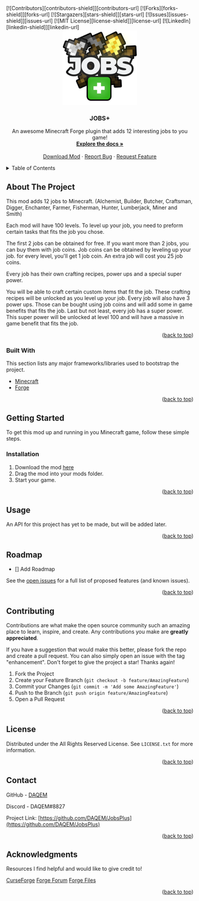 <div id="top"></div>
<!-- https://www.markdownguide.org/basic-syntax/#reference-style-links -->
[![Contributors][contributors-shield]][contributors-url]
[![Forks][forks-shield]][forks-url]
[![Stargazers][stars-shield]][stars-url]
[![Issues][issues-shield]][issues-url]
[![MIT License][license-shield]][license-url]
[![LinkedIn][linkedin-shield]][linkedin-url]



<!-- PROJECT LOGO -->
<br />
<div align="center">
  <a href="https://github.com/DAQEM/JobsPlus">
    <img src="images/logo backgroundless new.png" alt="Logo" width="200" height="200">
  </a>

  <h3 align="center">JOBS+</h3>

  <p align="center">
    An awesome Minecraft Forge plugin that adds 12 interesting jobs to you game!
    <br />
    <a href="https://docs.google.com/document/d/1xL4aUcM8tNvwqgOFbQXhK8FK6MEvvsRXdzgKuMNAEAg"><strong>Explore the docs »</strong></a>
    <br />
    <br />
    <a href="https://www.curseforge.com/minecraft/mc-mods/jobsplus">Download Mod</a>
    ·
    <a href="https://github.com/DAQEM/JobsPlus/issues">Report Bug</a>
    ·
    <a href="https://github.com/DAQEM/JobsPlus/issues">Request Feature</a>
  </p>
</div>



<!-- TABLE OF CONTENTS -->
<details>
  <summary>Table of Contents</summary>
  <ol>
    <li>
      <a href="#about-the-project">About The Project</a>
      <ul>
        <li><a href="#built-with">Built With</a></li>
      </ul>
    </li>
    <li>
      <a href="#getting-started">Getting Started</a>
      <ul>
        <li><a href="#installation">Installation</a></li>
      </ul>
    </li>
    <li><a href="#usage">Usage</a></li>
    <li><a href="#roadmap">Roadmap</a></li>
    <li><a href="#contributing">Contributing</a></li>
    <li><a href="#license">License</a></li>
    <li><a href="#contact">Contact</a></li>
    <li><a href="#acknowledgments">Acknowledgments</a></li>
  </ol>
</details>



<!-- ABOUT THE PROJECT -->
## About The Project

This mod adds 12 jobs to Minecraft. (Alchemist, Builder, Butcher, Craftsman, Digger, Enchanter, Farmer, Fisherman, Hunter, Lumberjack, Miner and Smith)

Each mod will have 100 levels. To level up your job, you need to preform certain tasks that fits the job you chose.

The first 2 jobs can be obtained for free. If you want more than 2 jobs, you can buy them with job coins. Job coins can be obtained by leveling up your job. for every level, you'll get 1 job coin. An extra job will cost you 25 job coins.

Every job has their own crafting recipes, power ups and a special super power.

You will be able to craft certain custom items that fit the job. These crafting recipes will be unlocked as you level up your job.
Every job will also have 3 power ups. Those can be bought using job coins and will add some in game benefits that fits the job.
Last but not least, every job has a super power. This super power will be unlocked at level 100 and will have a massive in game benefit that fits the job.

<p align="right">(<a href="#top">back to top</a>)</p>



### Built With

This section lists any major frameworks/libraries used to bootstrap the project.

* [Minecraft](https://minecraft.net/)
* [Forge](https://files.minecraftforge.net/net/minecraftforge/forge/)

<p align="right">(<a href="#top">back to top</a>)</p>



<!-- GETTING STARTED -->
## Getting Started

To get this mod up and running in you Minecraft game, follow these simple steps.

### Installation

1. Download the mod [here](https://www.curseforge.com/minecraft/mc-mods/jobsplus)
2. Drag the mod into your mods folder.
3. Start your game.

<p align="right">(<a href="#top">back to top</a>)</p>



<!-- USAGE EXAMPLES -->
## Usage

An API for this project has yet to be made, but will be added later.

<p align="right">(<a href="#top">back to top</a>)</p>



<!-- ROADMAP -->
## Roadmap

- [] Add Roadmap

See the [open issues](https://github.com/DAQEM/JobsPlus/issues) for a full list of proposed features (and known issues).

<p align="right">(<a href="#top">back to top</a>)</p>



<!-- CONTRIBUTING -->
## Contributing

Contributions are what make the open source community such an amazing place to learn, inspire, and create. Any contributions you make are **greatly appreciated**.

If you have a suggestion that would make this better, please fork the repo and create a pull request. You can also simply open an issue with the tag "enhancement".
Don't forget to give the project a star! Thanks again!

1. Fork the Project
2. Create your Feature Branch (`git checkout -b feature/AmazingFeature`)
3. Commit your Changes (`git commit -m 'Add some AmazingFeature'`)
4. Push to the Branch (`git push origin feature/AmazingFeature`)
5. Open a Pull Request

<p align="right">(<a href="#top">back to top</a>)</p>



<!-- LICENSE -->
## License

Distributed under the All Rights Reserved License. See `LICENSE.txt` for more information.

<p align="right">(<a href="#top">back to top</a>)</p>



<!-- CONTACT -->
## Contact

GitHub - [DAQEM](https://github.com/DAQEM)

Discord - DAQEM#8827

Project Link: [https://github.com/DAQEM/JobsPlus](https://github.com/DAQEM/JobsPlus)

<p align="right">(<a href="#top">back to top</a>)</p>



<!-- ACKNOWLEDGMENTS -->
## Acknowledgments

Resources I find helpful and would like to give credit to!

[CurseForge](https://www.curseforge.com/)
[Forge Forum](https://forums.minecraftforge.net/)
[Forge Files](https://files.minecraftforge.net/net/minecraftforge/forge/)

<p align="right">(<a href="#top">back to top</a>)</p>



<!-- MARKDOWN LINKS & IMAGES -->
<!-- https://www.markdownguide.org/basic-syntax/#reference-style-links -->
[contributors-shield]: https://img.shields.io/github/contributors/DAQEM/JobsPlus.svg?style=for-the-badge
[contributors-url]: https://github.com/DAQEM/JobsPlus/graphs/contributors
[forks-shield]: https://img.shields.io/github/forks/DAQEM/JobsPlus.svg?style=for-the-badge
[forks-url]: https://github.com/DAQEM/JobsPlus/network/members
[stars-shield]: https://img.shields.io/github/stars/DAQEM/JobsPlus.svg?style=for-the-badge
[stars-url]: https://github.com/DAQEM/JobsPlus/stargazers
[issues-shield]: https://img.shields.io/github/issues/DAQEM/JobsPlus.svg?style=for-the-badge
[issues-url]: https://github.com/DAQEM/JobsPlus/issues
[license-shield]: https://img.shields.io/github/license/DAQEM/JobsPlus.svg?style=for-the-badge
[license-url]: https://github.com/DAQEM/JobsPlus/blob/master/LICENSE.txt
[linkedin-shield]: https://img.shields.io/badge/-LinkedIn-black.svg?style=for-the-badge&logo=linkedin&colorB=555
[linkedin-url]: https://linkedin.com/in/othneildrew
